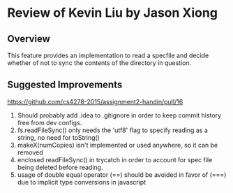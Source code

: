 # Review of Kevin Liu by Jason Xiong

## Overview

This feature provides an implementation to read a specfile and decide whether of not to sync the contents of the directory in question.

## Suggested Improvements

https://github.com/cs4278-2015/assignment2-handin/pull/16

1. Should probably add .idea to .gitignore in order to keep commit history free from dev configs.
2. fs.readFileSync() only needs the 'utf8' flag to specify reading as a string, no need for toString()
3. makeX(numCopies) isn't implemented or used anywhere, so it can be removed
4. enclosed readFileSync() in trycatch in order to account for spec file being deleted before reading.
5. usage of double equal operator (==) should be avoided in favor of (===) due to implicit type conversions in javascript
